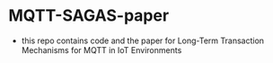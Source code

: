 # MQTT-SAGAS-paper

* this repo contains code and the paper for Long-Term Transaction Mechanisms for MQTT in IoT Environments 
